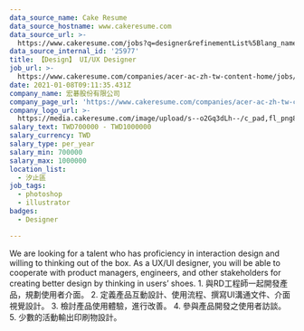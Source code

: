 ```yaml
---
data_source_name: Cake Resume
data_source_hostname: www.cakeresume.com
data_source_url: >-
  https://www.cakeresume.com/jobs?q=designer&refinementList%5Blang_name%5D%5B0%5D=English&refinementList%5Bsalary_type%5D=per_year
data_source_internal_id: '25977'
title: 【Design】 UI/UX Designer
job_url: >-
  https://www.cakeresume.com/companies/acer-ac-zh-tw-content-home/jobs/design-ui-ux-designer
date: 2021-01-08T09:11:35.431Z
company_name: 宏碁股份有限公司
company_page_url: 'https://www.cakeresume.com/companies/acer-ac-zh-tw-content-home'
company_logo_url: >-
  https://media.cakeresume.com/image/upload/s--o2Gq3dLh--/c_pad,fl_png8,h_200,w_200/v1596165202/kti66ovioz74lx8tjyin.png
salary_text: TWD700000 - TWD1000000
salary_currency: TWD
salary_type: per_year
salary_min: 700000
salary_max: 1000000
location_list:
  - 汐止區
job_tags:
  - photoshop
  - illustrator
badges:
  - Designer

---
```


We are looking for a talent who has proficiency in interaction design and willing to thinking out of the box. As a UX/UI designer, you will be able to cooperate with product managers, engineers, and other stakeholders for creating better design by thinking in users’ shoes. 1. 與RD工程師一起開發產品，規劃使用者介面。 2. 定義產品互動設計、使用流程、撰寫UI溝通文件、介面視覺設計。 3. 檢討產品使用體驗，進行改善。 4. 參與產品開發之使用者訪談。 5. 少數的活動輸出印刷物設計。